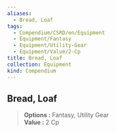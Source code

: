 ```yaml
---
aliases:
  - Bread, Loaf
tags:
  - Compendium/CSRD/en/Equipment
  - Equipment/Fantasy
  - Equipment/Utility-Gear
  - Equipment/Value/2-Cp
title: Bread, Loaf
collection: Equipment
kind: Compendium
---
```

## Bread, Loaf  
  
>  
> **Options :** Fantasy, Utility Gear  
> **Value :** 2 Cp